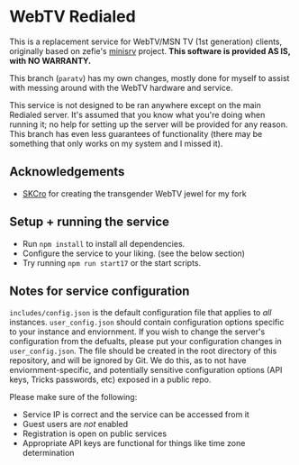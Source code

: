 # WebTV Redialed
This is a replacement service for WebTV/MSN TV (1st generation) clients, originally based on zefie's [minisrv](https://github.com/zefie/zefie_wtvp_minisrv) project. **This software is provided AS IS, with NO WARRANTY.**

This branch (`paratv`) has my own changes, mostly done for myself to assist with messing around with the WebTV hardware and service.

This service is not designed to be ran anywhere except on the main Redialed server. It's assumed that you know what you're doing when running it; no help for setting up the server will be provided for any reason. This branch has even less guarantees of functionality (there may be something that only works on my system and I missed it).

## Acknowledgements
- [SKCro](https://github.com/SKCro/) for creating the transgender WebTV jewel for my fork

## Setup + running the service
- Run `npm install` to install all dependencies.
- Configure the service to your liking. (see the below section)
- Try running `npm run start17` or the start scripts.
  
## Notes for service configuration 
`includes/config.json` is the default configuration file that applies to *all* instances. `user_config.json` should contain configuration options specific to your instance and enviornment. If you wish to change the server's configuration from the defualts, please put your configuration changes in `user_config.json`. The file should be created in the root directory of this repository, and will be ignored by Git. We do this, as to not have enviornment-specific, and potentially sensitive configuration options (API keys, Tricks passwords, etc) exposed in a public repo.

Please make sure of the following:
- Service IP is correct and the service can be accessed from it
- Guest users are *not* enabled
- Registration is open on public services
- Appropriate API keys are functional for things like time zone determination
